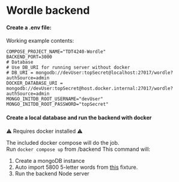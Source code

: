 # Wordle backend

#### Create a .env file:

Working example contents:

```
COMPOSE_PROJECT_NAME="TDT4240-Wordle"
BACKEND_PORT=3000
# Database
# Use DB_URI for running server without docker
# DB_URI = mongodb://devUser:topSecret@localhost:27017/wordle?authSource=admin
DOCKER_DATABASE_URI = mongodb://devUser:topSecret@host.docker.internal:27017/wordle?authSource=admin
MONGO_INITDB_ROOT_USERNAME="devUser"
MONGO_INITDB_ROOT_PASSWORD="topSecret"
```

#### Create a local database and run the backend with docker

⚠️ Requires docker installed ⚠️

The included docker compose will do the job.  
Run `docker compose up` from /backend
This command will:

1. Create a mongoDB instance
2. Auto import 5800 5-letter words from [this](wordlist-fixtures/words.json) fixture.
3. Run the backend Node server
